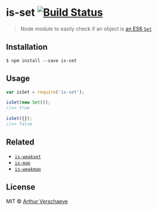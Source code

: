 # is-set [![Build Status](https://travis-ci.org/arthurvr/is-set.svg?branch=master)](https://travis-ci.org/arthurvr/is-set)

> Node module to easily check if an object is [an ES6 `Set`](https://developer.mozilla.org/en-US/docs/Web/JavaScript/Reference/Global_Objects/Set)

## Installation

```
$ npm install --save is-set
```

## Usage

```javascript
var isSet = require('is-set');

isSet(new Set());
//=> true

isSet({});
//=> false
```

## Related

* [`is-weakset`](https://github.com/arthurvr/is-weakset)
* [`is-map`](https://github.com/arthurvr/is-map)
* [`is-weakmap`](https://github.com/arthurvr/is-weakset)

## License

MIT © [Arthur Verschaeve](https://github.com/arthurvr)
